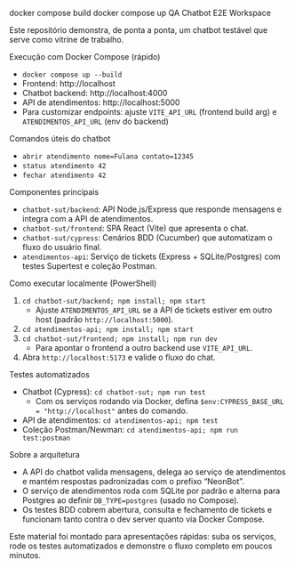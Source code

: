 docker compose build
docker compose up
QA Chatbot E2E Workspace

Este repositório demonstra, de ponta a ponta, um chatbot testável que serve como vitrine de trabalho.

Execução com Docker Compose (rápido)
- `docker compose up --build`
- Frontend: http://localhost
- Chatbot backend: http://localhost:4000
- API de atendimentos: http://localhost:5000
- Para customizar endpoints: ajuste `VITE_API_URL` (frontend build arg) e `ATENDIMENTOS_API_URL` (env do backend)

Comandos úteis do chatbot
- `abrir atendimento nome=Fulana contato=12345`
- `status atendimento 42`
- `fechar atendimento 42`

Componentes principais
- `chatbot-sut/backend`: API Node.js/Express que responde mensagens e integra com a API de atendimentos.
- `chatbot-sut/frontend`: SPA React (Vite) que apresenta o chat.
- `chatbot-sut/cypress`: Cenários BDD (Cucumber) que automatizam o fluxo do usuário final.
- `atendimentos-api`: Serviço de tickets (Express + SQLite/Postgres) com testes Supertest e coleção Postman.

Como executar localmente (PowerShell)
1. `cd chatbot-sut/backend; npm install; npm start`
   - Ajuste `ATENDIMENTOS_API_URL` se a API de tickets estiver em outro host (padrão `http://localhost:5000`).
2. `cd atendimentos-api; npm install; npm start`
3. `cd chatbot-sut/frontend; npm install; npm run dev`
   - Para apontar o frontend a outro backend use `VITE_API_URL`.
4. Abra `http://localhost:5173` e valide o fluxo do chat.

Testes automatizados
- Chatbot (Cypress): `cd chatbot-sut; npm run test`
  - Com os serviços rodando via Docker, defina `$env:CYPRESS_BASE_URL = "http://localhost"` antes do comando.
- API de atendimentos: `cd atendimentos-api; npm test`
- Coleção Postman/Newman: `cd atendimentos-api; npm run test:postman`
 

Sobre a arquitetura
- A API do chatbot valida mensagens, delega ao serviço de atendimentos e mantém respostas padronizadas com o prefixo “NeonBot”.
- O serviço de atendimentos roda com SQLite por padrão e alterna para Postgres ao definir `DB_TYPE=postgres` (usado no Compose).
- Os testes BDD cobrem abertura, consulta e fechamento de tickets e funcionam tanto contra o dev server quanto via Docker Compose.

Este material foi montado para apresentações rápidas: suba os serviços, rode os testes automatizados e demonstre o fluxo completo em poucos minutos.
